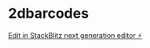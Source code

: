 # 2dbarcodes

[Edit in StackBlitz next generation editor ⚡️](https://stackblitz.com/~/github.com/Flammhammer/2dbarcodes)